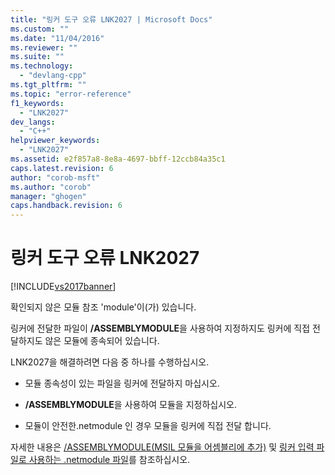 ```yaml
---
title: "링커 도구 오류 LNK2027 | Microsoft Docs"
ms.custom: ""
ms.date: "11/04/2016"
ms.reviewer: ""
ms.suite: ""
ms.technology: 
  - "devlang-cpp"
ms.tgt_pltfrm: ""
ms.topic: "error-reference"
f1_keywords: 
  - "LNK2027"
dev_langs: 
  - "C++"
helpviewer_keywords: 
  - "LNK2027"
ms.assetid: e2f857a8-8e8a-4697-bbff-12ccb84a35c1
caps.latest.revision: 6
author: "corob-msft"
ms.author: "corob"
manager: "ghogen"
caps.handback.revision: 6
---
```

# 링커 도구 오류 LNK2027
[!INCLUDE[vs2017banner](../../assembler/inline/includes/vs2017banner.md)]

확인되지 않은 모듈 참조 'module'이\(가\) 있습니다.  
  
 링커에 전달한 파일이 **\/ASSEMBLYMODULE**을 사용하여 지정하지도 링커에 직접 전달하지도 않은 모듈에 종속되어 있습니다.  
  
 LNK2027을 해결하려면 다음 중 하나를 수행하십시오.  
  
-   모듈 종속성이 있는 파일을 링커에 전달하지 마십시오.  
  
-   **\/ASSEMBLYMODULE**을 사용하여 모듈을 지정하십시오.  
  
-   모듈이 안전한.netmodule 인 경우 모듈을 링커에 직접 전달 합니다.  
  
 자세한 내용은 [\/ASSEMBLYMODULE\(MSIL 모듈을 어셈블리에 추가\)](../../build/reference/assemblymodule-add-a-msil-module-to-the-assembly.md) 및 [링커 입력 파일로 사용하는 .netmodule 파일](../../build/reference/netmodule-files-as-linker-input.md)를 참조하십시오.